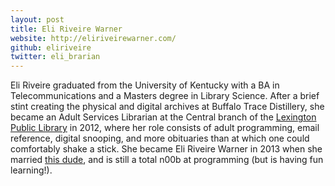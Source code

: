 ```yaml
---
layout: post
title: Eli Riveire Warner
website: http://eliriveirewarner.com/
github: eliriveire
twitter: eli_brarian
---
```


Eli Riveire graduated from the University of Kentucky with a BA in Telecommunications and a Masters degree in Library Science. After a brief stint creating the physical and digital archives at Buffalo Trace Distillery, she became an Adult Services Librarian at the Central branch of the [Lexington Public Library](http://www.lexpublib.org) in 2012, where her role consists of adult programming, email reference, digital snooping, and more obituaries than at which one could comfortably shake a stick. She became Eli Riveire Warner in 2013 when she married [this dude](http://nwarner.com), and is still a total n00b at programming (but is having fun learning!).
